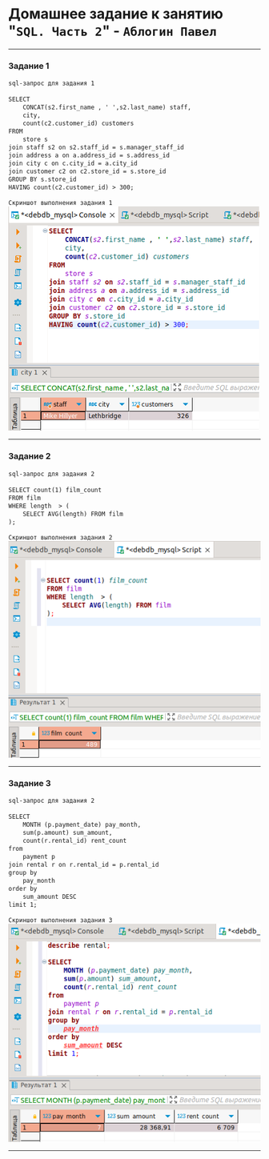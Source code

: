 # Домашнее задание к занятию "`SQL. Часть 2`" - `Аблогин Павел`
   
---

### Задание 1

```
sql-запрос для задания 1

SELECT 
	CONCAT(s2.first_name , ' ',s2.last_name) staff, 
	city, 
	count(c2.customer_id) customers 
FROM 
	store s
join staff s2 on s2.staff_id = s.manager_staff_id 
join address a on a.address_id = s.address_id 
join city c on c.city_id = a.city_id 
join customer c2 on c2.store_id = s.store_id 
GROUP BY s.store_id 
HAVING count(c2.customer_id) > 300;

```

`Скриншот выполнения задания 1`
![Инфо о магазине](img/task_1.png)

---

### Задание 2

```
sql-запрос для задания 2

SELECT count(1) film_count 
FROM film
WHERE length  > (
	SELECT AVG(length) FROM film
);

```

`Скриншот выполнения задания 2`
![Количество фильмов](img/task2.png)


---

### Задание 3

```
sql-запрос для задания 2

SELECT 
	MONTH (p.payment_date) pay_month, 
	sum(p.amount) sum_amount, 
	count(r.rental_id) rent_count  
from 
	payment p 
join rental r on r.rental_id = p.rental_id 
group by 
	pay_month 
order by 
	sum_amount DESC 
limit 1;

```

`Скриншот выполнения задания 3`
![Месяц с наибольшей суммой платажей](img/task3.png)

---

